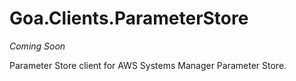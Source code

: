 # Goa.Clients.ParameterStore

_Coming Soon_

Parameter Store client for AWS Systems Manager Parameter Store.
